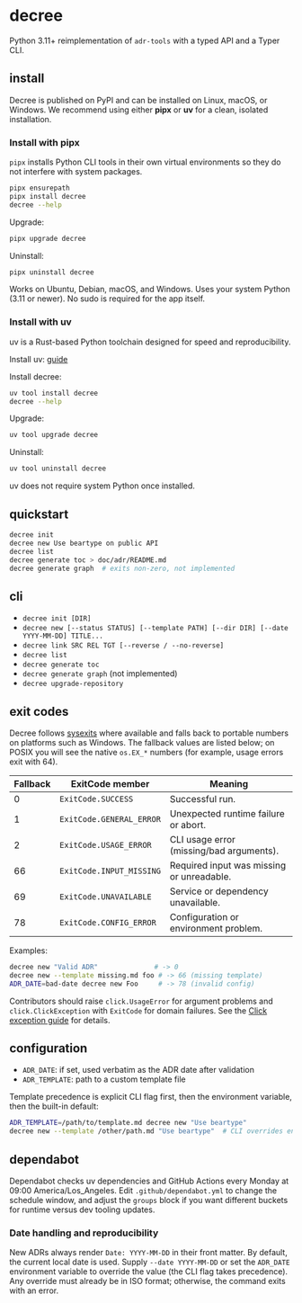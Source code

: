 # decree

Python 3.11+ reimplementation of `adr-tools` with a typed API and a Typer CLI.

## install

Decree is published on PyPI and can be installed on Linux, macOS, or Windows.
We recommend using either **pipx** or **uv** for a clean, isolated installation.

### Install with pipx

`pipx` installs Python CLI tools in their own virtual environments so they do
not interfere with system packages.

```bash
pipx ensurepath
pipx install decree
decree --help
```

Upgrade:

```bash
pipx upgrade decree
```

Uninstall:

```bash
pipx uninstall decree
```

Works on Ubuntu, Debian, macOS, and Windows.
Uses your system Python (3.11 or newer).
No sudo is required for the app itself.

### Install with uv

uv is a Rust-based Python toolchain designed for speed and reproducibility.

Install uv: [guide](https://docs.astral.sh/uv/getting-started/installation/)

Install decree:

```bash
uv tool install decree
decree --help
```

Upgrade:

```bash
uv tool upgrade decree
```

Uninstall:

```bash
uv tool uninstall decree
```

uv does not require system Python once installed.

## quickstart

```bash
decree init
decree new Use beartype on public API
decree list
decree generate toc > doc/adr/README.md
decree generate graph  # exits non-zero, not implemented
```

## cli

* `decree init [DIR]`
* `decree new [--status STATUS] [--template PATH] [--dir DIR] [--date YYYY-MM-DD] TITLE...`
* `decree link SRC REL TGT [--reverse / --no-reverse]`
* `decree list`
* `decree generate toc`
* `decree generate graph` (not implemented)
* `decree upgrade-repository`

## exit codes

Decree follows [sysexits](https://man.freebsd.org/cgi/man.cgi?query=sysexits&sektion=3) where
available and falls back to portable numbers on platforms such as Windows. The
fallback values are listed below; on POSIX you will see the native `os.EX_*`
numbers (for example, usage errors exit with 64).

| Fallback | ExitCode member | Meaning |
| -------- | --------------- | ------- |
| 0 | `ExitCode.SUCCESS` | Successful run. |
| 1 | `ExitCode.GENERAL_ERROR` | Unexpected runtime failure or abort. |
| 2 | `ExitCode.USAGE_ERROR` | CLI usage error (missing/bad arguments). |
| 66 | `ExitCode.INPUT_MISSING` | Required input was missing or unreadable. |
| 69 | `ExitCode.UNAVAILABLE` | Service or dependency unavailable. |
| 78 | `ExitCode.CONFIG_ERROR` | Configuration or environment problem. |

Examples:

```bash
decree new "Valid ADR"              # -> 0
decree new --template missing.md foo # -> 66 (missing template)
ADR_DATE=bad-date decree new Foo     # -> 78 (invalid config)
```

Contributors should raise `click.UsageError` for argument problems and
`click.ClickException` with `ExitCode` for domain failures. See the
[Click exception guide](https://click.palletsprojects.com/en/stable/exceptions/)
for details.

## configuration

* `ADR_DATE`: if set, used verbatim as the ADR date after validation
* `ADR_TEMPLATE`: path to a custom template file

Template precedence is explicit CLI flag first, then the environment variable, then the
built-in default:

```bash
ADR_TEMPLATE=/path/to/template.md decree new "Use beartype"
decree new --template /other/path.md "Use beartype"  # CLI overrides env var
```

## dependabot

Dependabot checks uv dependencies and GitHub Actions every Monday at 09:00 America/Los_Angeles.
Edit `.github/dependabot.yml` to change the schedule window,
and adjust the `groups` block if you want different buckets for runtime versus dev tooling updates.

### Date handling and reproducibility

New ADRs always render `Date: YYYY-MM-DD` in their front matter. By default, the
current local date is used. Supply `--date YYYY-MM-DD` or set the `ADR_DATE`
environment variable to override the value (the CLI flag takes precedence). Any
override must already be in ISO format; otherwise, the command exits with an
error.
